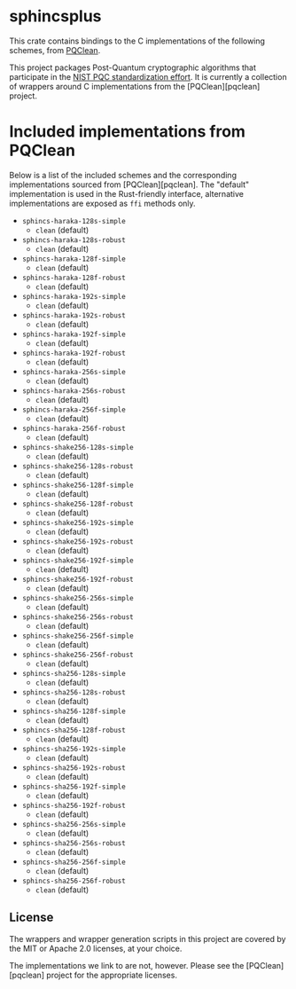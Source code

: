 # sphincsplus

This crate contains bindings to the C implementations of the following schemes,
from [PQClean][pqc].

This project packages Post-Quantum cryptographic algorithms that participate in
the [NIST PQC standardization effort][nistpqc]. It is currently a collection of
wrappers around C implementations from the [PQClean][pqclean] project.

# Included implementations from PQClean

Below is a list of the included schemes and the corresponding implementations
sourced from [PQClean][pqclean]. The "default" implementation is used in the
Rust-friendly interface, alternative implementations are exposed as ``ffi``
methods only.

 * ``sphincs-haraka-128s-simple``
    * ``clean`` (default)
 * ``sphincs-haraka-128s-robust``
    * ``clean`` (default)
 * ``sphincs-haraka-128f-simple``
    * ``clean`` (default)
 * ``sphincs-haraka-128f-robust``
    * ``clean`` (default)
 * ``sphincs-haraka-192s-simple``
    * ``clean`` (default)
 * ``sphincs-haraka-192s-robust``
    * ``clean`` (default)
 * ``sphincs-haraka-192f-simple``
    * ``clean`` (default)
 * ``sphincs-haraka-192f-robust``
    * ``clean`` (default)
 * ``sphincs-haraka-256s-simple``
    * ``clean`` (default)
 * ``sphincs-haraka-256s-robust``
    * ``clean`` (default)
 * ``sphincs-haraka-256f-simple``
    * ``clean`` (default)
 * ``sphincs-haraka-256f-robust``
    * ``clean`` (default)
 * ``sphincs-shake256-128s-simple``
    * ``clean`` (default)
 * ``sphincs-shake256-128s-robust``
    * ``clean`` (default)
 * ``sphincs-shake256-128f-simple``
    * ``clean`` (default)
 * ``sphincs-shake256-128f-robust``
    * ``clean`` (default)
 * ``sphincs-shake256-192s-simple``
    * ``clean`` (default)
 * ``sphincs-shake256-192s-robust``
    * ``clean`` (default)
 * ``sphincs-shake256-192f-simple``
    * ``clean`` (default)
 * ``sphincs-shake256-192f-robust``
    * ``clean`` (default)
 * ``sphincs-shake256-256s-simple``
    * ``clean`` (default)
 * ``sphincs-shake256-256s-robust``
    * ``clean`` (default)
 * ``sphincs-shake256-256f-simple``
    * ``clean`` (default)
 * ``sphincs-shake256-256f-robust``
    * ``clean`` (default)
 * ``sphincs-sha256-128s-simple``
    * ``clean`` (default)
 * ``sphincs-sha256-128s-robust``
    * ``clean`` (default)
 * ``sphincs-sha256-128f-simple``
    * ``clean`` (default)
 * ``sphincs-sha256-128f-robust``
    * ``clean`` (default)
 * ``sphincs-sha256-192s-simple``
    * ``clean`` (default)
 * ``sphincs-sha256-192s-robust``
    * ``clean`` (default)
 * ``sphincs-sha256-192f-simple``
    * ``clean`` (default)
 * ``sphincs-sha256-192f-robust``
    * ``clean`` (default)
 * ``sphincs-sha256-256s-simple``
    * ``clean`` (default)
 * ``sphincs-sha256-256s-robust``
    * ``clean`` (default)
 * ``sphincs-sha256-256f-simple``
    * ``clean`` (default)
 * ``sphincs-sha256-256f-robust``
    * ``clean`` (default)


## License

The wrappers and wrapper generation scripts in this project are covered by the
MIT or Apache 2.0 licenses, at your choice.

The implementations we link to are not, however. Please see the [PQClean][pqclean]
project for the appropriate licenses.

[pqc]: https://github.com/PQClean/PQClean/
[nistpqc]: https://nist.gov/pqc/